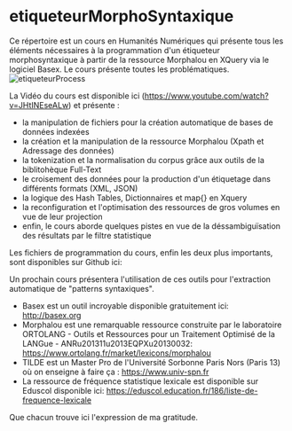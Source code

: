 # etiqueteurMorphoSyntaxique

Ce répertoire est un cours en Humanités Numériques qui présente tous les éléments nécessaires à la programmation d'un étiqueteur morphosyntaxique à partir de la ressource Morphalou en XQuery via le logiciel Basex. Le cours présente toutes les problématiques. 
![etiqueteurProcess](https://github.com/humanitesnumeriques/etiqueteurMorphoSyntaxique/assets/28839416/74a52705-3628-41d8-b8c0-a9120f462e9a)

La Vidéo du cours est disponible ici (https://www.youtube.com/watch?v=JHtINEseALw) et présente : 

- la manipulation de fichiers pour la création automatique de bases de données indexées
- la création et la manipulation de la ressource Morphalou (Xpath et Adressage des données)
- la tokenization et la normalisation du corpus grâce aux outils de la biblitohèque Full-Text
- le croisement des données pour la production d'un étiquetage dans différents formats (XML, JSON)
- la logique des Hash Tables, Dictionnaires et map{} en Xquery
- la reconfiguration et l'optimisation des ressources de gros volumes en vue de leur projection
- enfin, le cours aborde quelques pistes en vue de la déssambiguïsation des résultats par le filtre statistique

Les fichiers de programmation du cours, enfin les deux plus importants, sont disponibles sur Github ici: 

Un prochain cours présentera l'utilisation de ces outils pour l'extraction automatique de "patterns syntaxiques".

- Basex est un outil incroyable disponible gratuitement ici: http://basex.org
- Morphalou est une remarquable ressource construite par le laboratoire ORTOLANG - Outils et Ressources pour un Traitement Optimisé de la LANGue - ANRu201311u2013EQPXu20130032: https://www.ortolang.fr/market/lexicons/morphalou
- TILDE est un Master Pro de l'Université Sorbonne Paris Nors (Paris 13) où on enseigne à faire ça : https://www.univ-spn.fr
- La ressource de fréquence statistique lexicale est disponible sur Eduscol disponible ici: https://eduscol.education.fr/186/liste-de-frequence-lexicale


Que chacun trouve ici l'expression de ma gratitude. 


